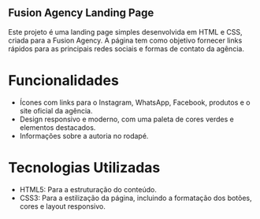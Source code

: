 ## Fusion Agency Landing Page

Este projeto é uma landing page simples desenvolvida em HTML e CSS, criada para a Fusion Agency. A página tem como objetivo fornecer links rápidos para as principais redes sociais e formas de contato da agência.

# Funcionalidades

- Ícones com links para o Instagram, WhatsApp, Facebook, produtos e o site oficial da agência.
- Design responsivo e moderno, com uma paleta de cores verdes e elementos destacados.
- Informações sobre a autoria no rodapé.
  
# Tecnologias Utilizadas

- HTML5: Para a estruturação do conteúdo.
- CSS3: Para a estilização da página, incluindo a formatação dos botões, cores e layout responsivo.
